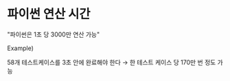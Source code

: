 # 파이썬 연산 시간

"파이썬은 1초 당 3000만 연산 가능"

Example)

58개 테스트케이스를 3초 안에 완료해야 한다 $\rightarrow$
한 테스트 케이스 당 170만 번 정도 가능